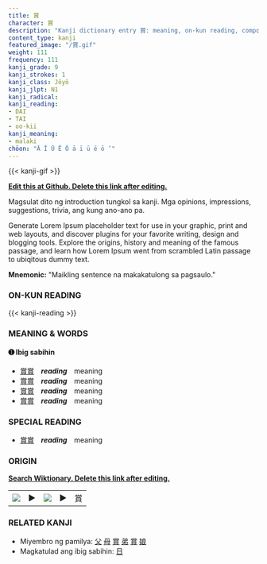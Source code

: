 ```yaml
---
title: 賞
character: 賞
description: "Kanji dictionary entry 賞: meaning, on-kun reading, compounds, origin, related kanji"
content_type: kanji
featured_image: "/賞.gif"
weight: 111
frequency: 111
kanji_grade: 9
kanji_strokes: 1
kanji_class: Jōyō
kanji_jlpt: N1
kanji_radical: 
kanji_reading: 
- DAI
- TAI
- oo-kii
kanji_meaning:
- malaki
chōon: "Ā Ī Ū Ē Ō ā ī ū ē ō ’"
---
```

[//]: # (Don't edit the line below. Kanji animated GIF code is automatically generated.)
{{< kanji-gif >}}

[//]: # (Edit below this line.)

**[Edit this at Github. Delete this link after editing.](https://github.com/tim0g/tim/tree/main/content/kanji/賞/index.md)**

Magsulat dito ng introduction tungkol sa kanji. Mga opinions, impressions, suggestions, trivia, ang kung ano-ano pa.

Generate Lorem Ipsum placeholder text for use in your graphic, print and web layouts, and discover plugins for your favorite writing, design and blogging tools. Explore the origins, history and meaning of the famous passage, and learn how Lorem Ipsum went from scrambled Latin passage to ubiqitous dummy text.
 
**Mnemonic:** "Maikling sentence na makakatulong sa pagsaulo."

### ON-KUN READING

[//]: # (Don't edit the line below. ON-KUN READING code is automatically generated.)
{{< kanji-reading >}}

### MEANING & WORDS

#### ➊ **Ibig sabihin**
  - [賞](../賞)[賞](../賞)　***reading***　meaning
  - [賞](../賞)[賞](../賞)　***reading***　meaning
  - [賞](../賞)[賞](../賞)　***reading***　meaning
  - [賞](../賞)[賞](../賞)　***reading***　meaning

### SPECIAL READING
  - [賞](../賞)[賞](../賞)　***reading***　meaning

### ORIGIN

**[Search Wiktionary. Delete this link after editing.](https://wiktionary.org/wiki/賞)**
<table class="kanji-table"><tr><td>
<img src="60px-賞-bronze.svg.png">
</td><td>▶</td><td>
<img src="60px-賞-oracle.svg.png">
</td><td>▶</td>
<td class="kanji-origin">賞</td>
</tr></table>

### RELATED KANJI
- Miyembro ng pamilya: [父](../父) [母](../母) [賞](../賞) [弟](../弟) [賞](../賞) [娘](../娘)
- Magkatulad ang ibig sabihin: [日](../日)
